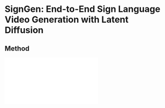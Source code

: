 # SignGen: End-to-End Sign Language Video Generation with Latent Diffusion


## Method
![method](framwork_10.pdf "method")
